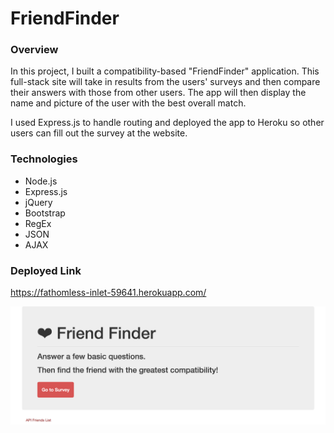 # FriendFinder

### Overview

In this project, I built a compatibility-based "FriendFinder" application. This full-stack site will take in results from the users' surveys and then compare their answers with those from other users. The app will then display the name and picture of the user with the best overall match. 

I used Express.js to handle routing and deployed the app to Heroku so other users can fill out the survey at the website.

### Technologies

* Node.js
* Express.js
* jQuery
* Bootstrap
* RegEx
* JSON
* AJAX

### Deployed Link

https://fathomless-inlet-59641.herokuapp.com/

![FriendFinder](friendfinder.png)
